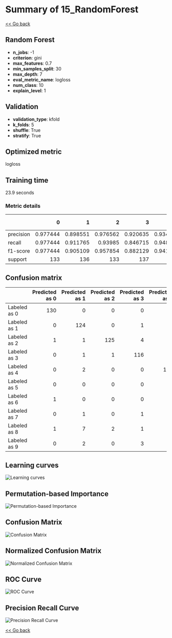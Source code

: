 # Summary of 15_RandomForest

[<< Go back](../README.md)


## Random Forest
- **n_jobs**: -1
- **criterion**: gini
- **max_features**: 0.7
- **min_samples_split**: 30
- **max_depth**: 7
- **eval_metric_name**: logloss
- **num_class**: 10
- **explain_level**: 1

## Validation
 - **validation_type**: kfold
 - **k_folds**: 5
 - **shuffle**: True
 - **stratify**: True

## Optimized metric
logloss

## Training time

23.9 seconds

### Metric details
|           |          0 |          1 |          2 |          3 |          4 |          5 |          6 |          7 |          8 |          9 |   accuracy |   macro avg |   weighted avg |   logloss |
|:----------|-----------:|-----------:|-----------:|-----------:|-----------:|-----------:|-----------:|-----------:|-----------:|-----------:|-----------:|------------:|---------------:|----------:|
| precision |   0.977444 |   0.898551 |   0.976562 |   0.920635 |   0.934783 |   0.941606 |   0.992424 |   0.883562 |   0.860465 |   0.842857 |   0.922049 |    0.922889 |       0.922996 |  0.447175 |
| recall    |   0.977444 |   0.911765 |   0.93985  |   0.846715 |   0.948529 |   0.948529 |   0.963235 |   0.962687 |   0.847328 |   0.874074 |   0.922049 |    0.922016 |       0.922049 |  0.447175 |
| f1-score  |   0.977444 |   0.905109 |   0.957854 |   0.882129 |   0.941606 |   0.945055 |   0.977612 |   0.921429 |   0.853846 |   0.858182 |   0.922049 |    0.922027 |       0.922095 |  0.447175 |
| support   | 133        | 136        | 133        | 137        | 136        | 136        | 136        | 134        | 131        | 135        |   0.922049 | 1347        |    1347        |  0.447175 |


## Confusion matrix
|              |   Predicted as 0 |   Predicted as 1 |   Predicted as 2 |   Predicted as 3 |   Predicted as 4 |   Predicted as 5 |   Predicted as 6 |   Predicted as 7 |   Predicted as 8 |   Predicted as 9 |
|:-------------|-----------------:|-----------------:|-----------------:|-----------------:|-----------------:|-----------------:|-----------------:|-----------------:|-----------------:|-----------------:|
| Labeled as 0 |              130 |                0 |                0 |                0 |                2 |                0 |                0 |                0 |                1 |                0 |
| Labeled as 1 |                0 |              124 |                0 |                1 |                1 |                1 |                0 |                0 |                2 |                7 |
| Labeled as 2 |                1 |                1 |              125 |                4 |                0 |                0 |                0 |                1 |                0 |                1 |
| Labeled as 3 |                0 |                1 |                1 |              116 |                0 |                5 |                0 |                2 |                9 |                3 |
| Labeled as 4 |                0 |                2 |                0 |                0 |              129 |                1 |                0 |                2 |                1 |                1 |
| Labeled as 5 |                0 |                0 |                0 |                0 |                1 |              129 |                1 |                0 |                0 |                5 |
| Labeled as 6 |                1 |                0 |                0 |                0 |                3 |                0 |              131 |                0 |                1 |                0 |
| Labeled as 7 |                0 |                1 |                0 |                1 |                1 |                0 |                0 |              129 |                1 |                1 |
| Labeled as 8 |                1 |                7 |                2 |                1 |                1 |                1 |                0 |                3 |              111 |                4 |
| Labeled as 9 |                0 |                2 |                0 |                3 |                0 |                0 |                0 |                9 |                3 |              118 |

## Learning curves
![Learning curves](learning_curves.png)

## Permutation-based Importance
![Permutation-based Importance](permutation_importance.png)
## Confusion Matrix

![Confusion Matrix](confusion_matrix.png)


## Normalized Confusion Matrix

![Normalized Confusion Matrix](confusion_matrix_normalized.png)


## ROC Curve

![ROC Curve](roc_curve.png)


## Precision Recall Curve

![Precision Recall Curve](precision_recall_curve.png)



[<< Go back](../README.md)
